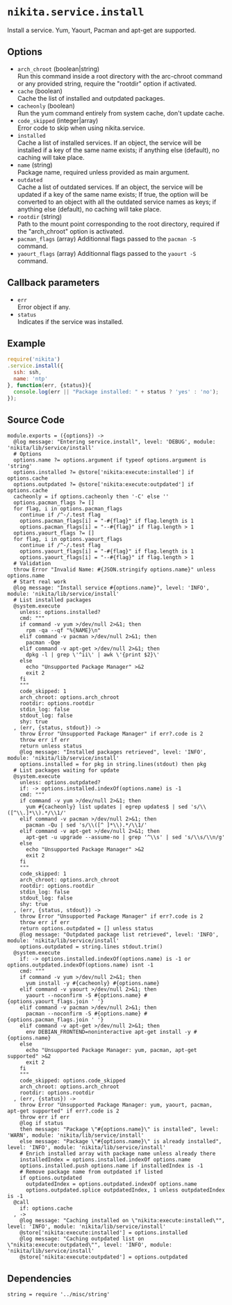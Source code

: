 
# `nikita.service.install`

Install a service. Yum, Yaourt, Pacman and apt-get are supported.

## Options

* `arch_chroot` (boolean|string)   
  Run this command inside a root directory with the arc-chroot command or any
  provided string, require the "rootdir" option if activated.
* `cache` (boolean)   
  Cache the list of installed and outpdated packages.
* `cacheonly` (boolean)   
  Run the yum command entirely from system cache, don't update cache.
* `code_skipped` (integer|array)   
   Error code to skip when using nikita.service.
* `installed`   
  Cache a list of installed services. If an object, the service will be
  installed if a key of the same name exists; if anything else (default), no
  caching will take place.
* `name` (string)   
  Package name, required unless provided as main argument.
* `outdated`   
  Cache a list of outdated services. If an object, the service will be updated
  if a key of the same name exists; If true, the option will be converted to
  an object with all the outdated service names as keys; if anything else
  (default), no caching will take place.
* `rootdir` (string)   
  Path to the mount point corresponding to the root directory, required if
  the "arch_chroot" option is activated.
* `pacman_flags` (array)
  Additionnal flags passed to the `pacman -S` command.
* `yaourt_flags` (array)
  Additionnal flags passed to the `yaourt -S` command.

## Callback parameters

* `err`   
  Error object if any.   
* `status`   
  Indicates if the service was installed.   

## Example

```js
require('nikita')
.service.install({
  ssh: ssh,
  name: 'ntp'
}, function(err, {status}){
  console.log(err || "Package installed: " + status ? 'yes' : 'no');
});
```

## Source Code

    module.exports = ({options}) ->
      @log message: "Entering service.install", level: 'DEBUG', module: 'nikita/lib/service/install'
      # Options
      options.name ?= options.argument if typeof options.argument is 'string'
      options.installed ?= @store['nikita:execute:installed'] if options.cache
      options.outpdated ?= @store['nikita:execute:outpdated'] if options.cache
      cacheonly = if options.cacheonly then '-C' else ''
      options.pacman_flags ?= []
      for flag, i in options.pacman_flags
        continue if /^-/.test flag
        options.pacman_flags[i] = "-#{flag}" if flag.length is 1
        options.pacman_flags[i] = "--#{flag}" if flag.length > 1
      options.yaourt_flags ?= []
      for flag, i in options.yaourt_flags
        continue if /^-/.test flag
        options.yaourt_flags[i] = "-#{flag}" if flag.length is 1
        options.yaourt_flags[i] = "--#{flag}" if flag.length > 1
      # Validation
      throw Error "Invalid Name: #{JSON.stringify options.name}" unless options.name
      # Start real work
      @log message: "Install service #{options.name}", level: 'INFO', module: 'nikita/lib/service/install'
      # List installed packages
      @system.execute
        unless: options.installed?
        cmd: """
        if command -v yum >/dev/null 2>&1; then
          rpm -qa --qf "%{NAME}\n"
        elif command -v pacman >/dev/null 2>&1; then
          pacman -Qqe
        elif command -v apt-get >/dev/null 2>&1; then
          dpkg -l | grep \'^ii\' | awk \'{print $2}\'
        else
          echo "Unsupported Package Manager" >&2
          exit 2
        fi
        """
        code_skipped: 1
        arch_chroot: options.arch_chroot
        rootdir: options.rootdir
        stdin_log: false
        stdout_log: false
        shy: true
      , (err, {status, stdout}) ->
        throw Error "Unsupported Package Manager" if err?.code is 2
        throw err if err
        return unless status
        @log message: "Installed packages retrieved", level: 'INFO', module: 'nikita/lib/service/install'
        options.installed = for pkg in string.lines(stdout) then pkg
      # List packages waiting for update
      @system.execute
        unless: options.outpdated?
        if: -> options.installed.indexOf(options.name) is -1
        cmd: """
        if command -v yum >/dev/null 2>&1; then
          yum #{cacheonly} list updates | egrep updates$ | sed 's/\\([^\\.]*\\).*/\\1/'
        elif command -v pacman >/dev/null 2>&1; then
          pacman -Qu | sed 's/\\([^ ]*\\).*/\\1/'
        elif command -v apt-get >/dev/null 2>&1; then
          apt-get -u upgrade --assume-no | grep '^\\s' | sed 's/\\s/\\n/g'
        else
          echo "Unsupported Package Manager" >&2
          exit 2
        fi
        """
        code_skipped: 1
        arch_chroot: options.arch_chroot
        rootdir: options.rootdir
        stdin_log: false
        stdout_log: false
        shy: true
      , (err, {status, stdout}) ->
        throw Error "Unsupported Package Manager" if err?.code is 2
        throw err if err
        return options.outpdated = [] unless status
        @log message: "Outpdated package list retrieved", level: 'INFO', module: 'nikita/lib/service/install'
        options.outpdated = string.lines stdout.trim()
      @system.execute
        if: -> options.installed.indexOf(options.name) is -1 or options.outpdated.indexOf(options.name) isnt -1
        cmd: """
        if command -v yum >/dev/null 2>&1; then
          yum install -y #{cacheonly} #{options.name}
        elif command -v yaourt >/dev/null 2>&1; then
          yaourt --noconfirm -S #{options.name} #{options.yaourt_flags.join ' '}
        elif command -v pacman >/dev/null 2>&1; then
          pacman --noconfirm -S #{options.name} #{options.pacman_flags.join ' '}
        elif command -v apt-get >/dev/null 2>&1; then
          env DEBIAN_FRONTEND=noninteractive apt-get install -y #{options.name}
        else
          echo "Unsupported Package Manager: yum, pacman, apt-get supported" >&2
          exit 2
        fi
        """
        code_skipped: options.code_skipped
        arch_chroot: options.arch_chroot
        rootdir: options.rootdir
      , (err, {status}) ->
        throw Error "Unsupported Package Manager: yum, yaourt, pacman, apt-get supported" if err?.code is 2
        throw err if err
        @log if status
        then message: "Package \"#{options.name}\" is installed", level: 'WARN', module: 'nikita/lib/service/install'
        else message: "Package \"#{options.name}\" is already installed", level: 'INFO', module: 'nikita/lib/service/install'
        # Enrich installed array with package name unless already there
        installedIndex = options.installed.indexOf options.name
        options.installed.push options.name if installedIndex is -1
        # Remove package name from outpdated if listed
        if options.outpdated
          outpdatedIndex = options.outpdated.indexOf options.name
          options.outpdated.splice outpdatedIndex, 1 unless outpdatedIndex is -1
      @call
        if: options.cache
      , ->
        @log message: "Caching installed on \"nikita:execute:installed\"", level: 'INFO', module: 'nikita/lib/service/install'
        @store['nikita:execute:installed'] = options.installed
        @log message: "Caching outpdated list on \"nikita:execute:outpdated\"", level: 'INFO', module: 'nikita/lib/service/install'
        @store['nikita:execute:outpdated'] = options.outpdated

## Dependencies

    string = require '../misc/string'

